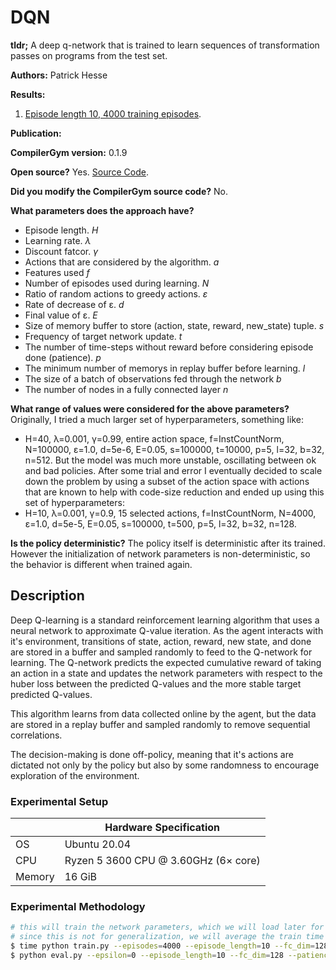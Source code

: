 # DQN

**tldr;**
A deep q-network that is trained to learn sequences of transformation passes on programs from the test set.

**Authors:**
Patrick Hesse

**Results:**
1. [Episode length 10, 4000 training episodes](results-instcountnorm-H10-N4000.csv).

**Publication:**

**CompilerGym version:**
0.1.9

**Open source?**
Yes. [Source Code](https://github.com/phesse001/compiler-gym-dqn/blob/5a7dc2eec2f144bdabf640266b1667b3da470c79/eval.py).

**Did you modify the CompilerGym source code?**
No.

**What parameters does the approach have?**
* Episode length. *H*
* Learning rate. *λ*
* Discount fatcor. *γ*
* Actions that are considered by the algorithm. *a*
* Features used *f*
* Number of episodes used during learning. *N*
* Ratio of random actions to greedy actions. *ε*
* Rate of decrease of ε. *d*
* Final value of ε. *E*
* Size of memory buffer to store (action, state, reward, new_state) tuple. *s*
* Frequency of target network update. *t*
* The number of time-steps without reward before considering episode done (patience). *p*
* The minimum number of memorys in replay buffer before learning. *l*
* The size of a batch of observations fed through the network *b*
* The number of nodes in a fully connected layer *n*

**What range of values were considered for the above parameters?**
Originally, I tried a much larger set of hyperparameters, something like:
* H=40, λ=0.001, γ=0.99, entire action space, f=InstCountNorm, N=100000, ε=1.0, d=5e-6, E=0.05, s=100000, t=10000, p=5, l=32, b=32, n=512.
But the model was much more unstable, oscillating between ok and bad policies. After some trial and error I eventually decided to scale down the problem by using a subset of the action space with actions that are known to help with code-size reduction and ended up using this set of hyperparameters:
* H=10, λ=0.001, γ=0.9, 15 selected actions, f=InstCountNorm, N=4000, ε=1.0, d=5e-5, E=0.05, s=100000, t=500, p=5, l=32, b=32, n=128.

**Is the policy deterministic?**
The policy itself is deterministic after its trained. However the initialization of network parameters is non-deterministic, so the behavior is different when trained again.

## Description

Deep Q-learning is a standard reinforcement learning algorithm that uses a neural
network to approximate Q-value iteration. As the agent interacts with it's environment,
transitions of state, action, reward, new state, and done are stored in a buffer and
sampled randomly to feed to the Q-network for learning. The Q-network predicts the
expected cumulative reward of taking an action in a state and updates the network
parameters with respect to the huber loss between the predicted Q-values and the
more stable target predicted Q-values.

This algorithm learns from data collected online by the agent, but the data are stored
in a replay buffer and sampled randomly to remove sequential correlations.

The decision-making is done off-policy, meaning that it's actions are dictated not
only by the policy but also by some randomness to encourage exploration of the
environment.

### Experimental Setup

|        | Hardware Specification                        |
| ------ | --------------------------------------------- |
| OS     | Ubuntu 20.04                                  |
| CPU    | Ryzen 5 3600 CPU @ 3.60GHz (6× core)          |
| Memory | 16 GiB                                        |

### Experimental Methodology

```sh
# this will train the network parameters, which we will load later for evaluation
# since this is not for generalization, we will average the train time over the 23 benchmarks and add it to the geomean time
$ time python train.py --episodes=4000 --episode_length=10 --fc_dim=128 --patience=4
$ python eval.py --epsilon=0 --episode_length=10 --fc_dim=128 --patience=4
```
